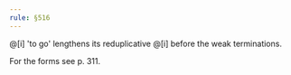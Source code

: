 ```yaml
---
rule: §516
---
```


@[i] 'to go' lengthens its reduplicative @[i] before the weak terminations.

For the forms see p. 311.